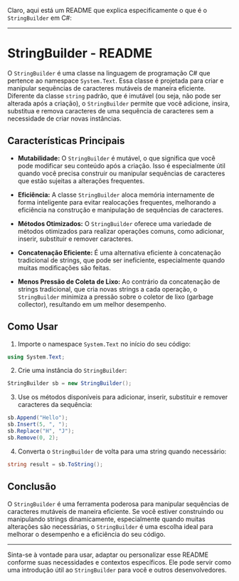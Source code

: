 Claro, aqui está um README que explica especificamente o que é o `StringBuilder` em C#:

---

# StringBuilder - README

O `StringBuilder` é uma classe na linguagem de programação C# que pertence ao namespace `System.Text`. Essa classe é projetada para criar e manipular sequências de caracteres mutáveis de maneira eficiente. Diferente da classe `string` padrão, que é imutável (ou seja, não pode ser alterada após a criação), o `StringBuilder` permite que você adicione, insira, substitua e remova caracteres de uma sequência de caracteres sem a necessidade de criar novas instâncias.

## Características Principais

- **Mutabilidade:** O `StringBuilder` é mutável, o que significa que você pode modificar seu conteúdo após a criação. Isso é especialmente útil quando você precisa construir ou manipular sequências de caracteres que estão sujeitas a alterações frequentes.

- **Eficiência:** A classe `StringBuilder` aloca memória internamente de forma inteligente para evitar realocações frequentes, melhorando a eficiência na construção e manipulação de sequências de caracteres.

- **Métodos Otimizados:** O `StringBuilder` oferece uma variedade de métodos otimizados para realizar operações comuns, como adicionar, inserir, substituir e remover caracteres.

- **Concatenação Eficiente:** É uma alternativa eficiente à concatenação tradicional de strings, que pode ser ineficiente, especialmente quando muitas modificações são feitas.

- **Menos Pressão de Coleta de Lixo:** Ao contrário da concatenação de strings tradicional, que cria novas strings a cada operação, o `StringBuilder` minimiza a pressão sobre o coletor de lixo (garbage collector), resultando em um melhor desempenho.

## Como Usar

1. Importe o namespace `System.Text` no início do seu código:

```csharp
using System.Text;
```

2. Crie uma instância do `StringBuilder`:

```csharp
StringBuilder sb = new StringBuilder();
```

3. Use os métodos disponíveis para adicionar, inserir, substituir e remover caracteres da sequência:

```csharp
sb.Append("Hello");
sb.Insert(5, ", ");
sb.Replace("H", "J");
sb.Remove(0, 2);
```

4. Converta o `StringBuilder` de volta para uma string quando necessário:

```csharp
string result = sb.ToString();
```

## Conclusão

O `StringBuilder` é uma ferramenta poderosa para manipular sequências de caracteres mutáveis de maneira eficiente. Se você estiver construindo ou manipulando strings dinamicamente, especialmente quando muitas alterações são necessárias, o `StringBuilder` é uma escolha ideal para melhorar o desempenho e a eficiência do seu código.

---

Sinta-se à vontade para usar, adaptar ou personalizar esse README conforme suas necessidades e contextos específicos. Ele pode servir como uma introdução útil ao `StringBuilder` para você e outros desenvolvedores.
